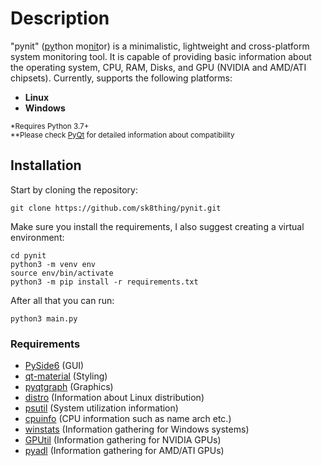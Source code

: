 # Description
"pynit" (<u>py</u>thon mo<u>nit</u>or) is a minimalistic, lightweight and cross-platform
system monitoring tool. It is capable of providing basic information about the operating
system, CPU, RAM, Disks, and GPU (NVIDIA and AMD/ATI chipsets). Currently, supports the following platforms:
- **Linux**
- **Windows**

<sup>*Requires Python 3.7+</sup>\
<sup>**Please check [PyQt](https://wiki.qt.io/Qt_for_Python) for detailed information about compatibility</sup>
## Installation
Start by cloning the repository:
```
git clone https://github.com/sk8thing/pynit.git
```
Make sure you install the requirements, I also suggest creating a virtual environment:
```
cd pynit
python3 -m venv env
source env/bin/activate
python3 -m pip install -r requirements.txt
```
After all that you can run:
```
python3 main.py
```
### Requirements
- [PySide6](https://pypi.org/project/PySide6/) (GUI)
- [qt-material](https://pypi.org/project/qt-material/) (Styling)
- [pyqtgraph](https://pypi.org/project/pyqtgraph/) (Graphics)
- [distro](https://pypi.org/project/distro/) (Information about Linux distribution)
- [psutil](https://pypi.org/project/psutil/) (System utilization information)
- [cpuinfo](https://github.com/pydata/numexpr/blob/master/numexpr/cpuinfo.py) (CPU information such as name arch etc.)
- [winstats](https://pypi.org/project/winstats/) (Information gathering for Windows systems)
- [GPUtil](https://pypi.org/project/GPUtil/) (Information gathering for NVIDIA GPUs)
- [pyadl](https://pypi.org/project/pyadl/) (Information gathering for AMD/ATI GPUs)